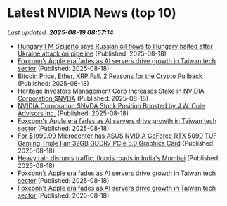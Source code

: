 # Latest NVIDIA News (top 10)
_Last updated: **2025-08-19 08:57:14**_

- [Hungary FM Szijjarto says Russian oil flows to Hungary halted after Ukraine attack on pipeline](https://biztoc.com/x/3d0943e04766b977) (Published: 2025-08-18)
- [Foxconn’s Apple era fades as AI servers drive growth in Taiwan tech sector](https://biztoc.com/x/739695b3f83e9ba0) (Published: 2025-08-18)
- [Bitcoin Price, Ether, XRP Fall. 2 Reasons for the Crypto Pullback](https://biztoc.com/x/0e6ecda15d772ec8) (Published: 2025-08-18)
- [Heritage Investors Management Corp Increases Stake in NVIDIA Corporation $NVDA](https://www.etfdailynews.com/2025/08/18/heritage-investors-management-corp-increases-stake-in-nvidia-corporation-nvda/) (Published: 2025-08-18)
- [NVIDIA Corporation $NVDA Stock Position Boosted by J.W. Cole Advisors Inc.](https://www.etfdailynews.com/2025/08/18/nvidia-corporation-nvda-stock-position-boosted-by-j-w-cole-advisors-inc/) (Published: 2025-08-18)
- [Foxconn's Apple era fades as AI servers drive growth in Taiwan tech sector](https://economictimes.indiatimes.com/tech/artificial-intelligence/foxconns-apple-era-fades-as-ai-servers-drive-growth-in-taiwan-tech-sector/articleshow/123360198.cms) (Published: 2025-08-18)
- [For $1999.99 Microcenter has ASUS NVIDIA GeForce RTX 5090 TUF Gaming Triple Fan 32GB GDDR7 PCIe 5.0 Graphics Card](https://slickdeals.net/f/18537265-for-1999-99-microcenter-has-asus-nvidia-geforce-rtx-5090-tuf-gaming-triple-fan-32gb-gddr7-pcie-5-0-graphics-card) (Published: 2025-08-18)
- [Heavy rain disrupts traffic, floods roads in India's Mumbai](https://biztoc.com/x/76c494fae65b4c84) (Published: 2025-08-18)
- [Foxconn’s Apple era fades as AI servers drive growth in Taiwan tech sector](https://www.channelnewsasia.com/business/foxconns-apple-era-fades-ai-servers-drive-growth-in-taiwan-tech-sector-5300061) (Published: 2025-08-18)
- [Foxconn’s Apple era fades as AI servers drive growth in Taiwan tech sector](https://www.aol.com/news/foxconn-apple-era-fades-ai-083405853.html) (Published: 2025-08-18)
